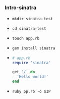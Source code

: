 ### Intro-sinatra

- `mkdir sinatra-test`

- `cd sinatra-test`

- `touch app.rb`

- `gem install sinatra`

- ```ruby
  # app.rb
  require 'sinatra'
  
  get '/' do
    'Hello world!'
  end
  ```

- `ruby pp.rb -o $IP`









